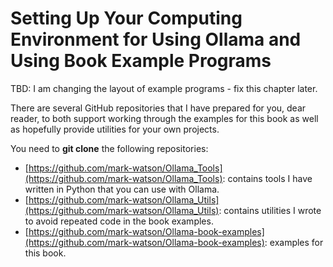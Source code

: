 # Setting Up Your Computing Environment for Using Ollama and Using Book Example Programs

TBD: I am changing the layout of example programs - fix this chapter later.


There are several GitHub repositories that I have prepared for you, dear reader, to both support working through the examples for this book as well as hopefully provide utilities for your own projects.

You need to **git clone** the following repositories:

- [https://github.com/mark-watson/Ollama_Tools](https://github.com/mark-watson/Ollama_Tools): contains tools I have written in Python that you can use with Ollama.
- [https://github.com/mark-watson/Ollama_Utils](https://github.com/mark-watson/Ollama_Utils): contains utilities I wrote to avoid repeated code in the book examples.
- [https://github.com/mark-watson/Ollama-book-examples](https://github.com/mark-watson/Ollama-book-examples): examples for this book.

